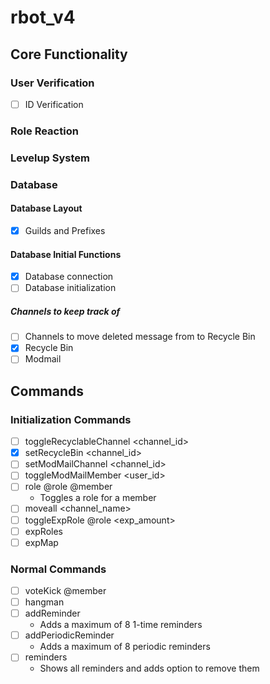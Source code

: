 # rbot_v4
## Core Functionality
### User Verification
- [ ] ID Verification
### Role Reaction
### Levelup System
### Database
#### Database Layout
- [x] Guilds and Prefixes
#### Database Initial Functions
- [x] Database connection
- [ ] Database initialization
##### Channels to keep track of
- [ ] Channels to move deleted message from to Recycle Bin
- [x] Recycle Bin
- [ ] Modmail
## Commands
### Initialization Commands
- [ ] toggleRecyclableChannel <channel_id>
- [x] setRecycleBin <channel_id>
- [ ] setModMailChannel <channel_id>
- [ ] toggleModMailMember <user_id>
- [ ] role @role @member
  - Toggles a role for a member
- [ ] moveall <channel_name>
- [ ] toggleExpRole @role <exp_amount>
- [ ] expRoles
- [ ] expMap
### Normal Commands
- [ ] voteKick @member
- [ ] hangman
- [ ] addReminder
  - Adds a maximum of 8 1-time reminders
- [ ] addPeriodicReminder
  - Adds a maximum of 8 periodic reminders
- [ ] reminders
  - Shows all reminders and adds option to remove them